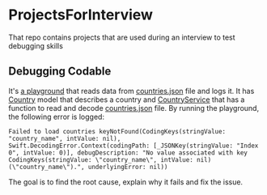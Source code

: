 # ProjectsForInterview
That repo contains projects that are used during an interview to test debugging skills

## Debugging Codable
It's [a playground](https://github.com/yakobz/ProjectsForInterview/tree/main/DebuggingCodable.playground) that reads data from [countries.json](https://github.com/yakobz/ProjectsForInterview/blob/main/DebuggingCodable.playground/Resources/countries.json) file and logs it. It has [Country](https://github.com/yakobz/ProjectsForInterview/blob/main/DebuggingCodable.playground/Sources/Country.swift) model that describes a country and [CountryService](https://github.com/yakobz/ProjectsForInterview/blob/main/DebuggingCodable.playground/Sources/CountryService.swift) that has a function to read and decode [countries.json](https://github.com/yakobz/ProjectsForInterview/blob/main/DebuggingCodable.playground/Resources/countries.) file.
By running the playground, the following error is logged:
```
Failed to load countries keyNotFound(CodingKeys(stringValue: "country_name", intValue: nil), Swift.DecodingError.Context(codingPath: [_JSONKey(stringValue: "Index 0", intValue: 0)], debugDescription: "No value associated with key CodingKeys(stringValue: \"country_name\", intValue: nil) (\"country_name\").", underlyingError: nil))
```
The goal is to find the root cause, explain why it fails and fix the issue.
